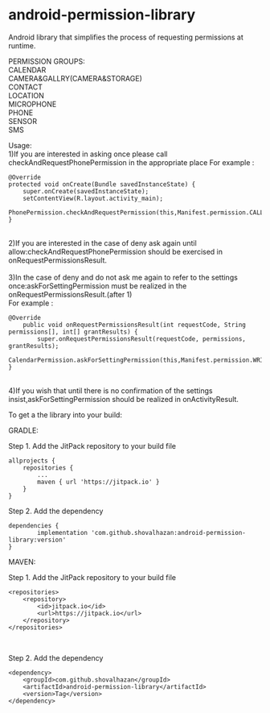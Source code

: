# android-permission-library
 Android library that simplifies the process of requesting permissions at runtime.
 
 PERMISSION GROUPS:<br />
 CALENDAR<br />
 CAMERA&GALLRY(CAMERA&STORAGE)<br />
 CONTACT<br />
 LOCATION<br />
 MICROPHONE<br />
 PHONE<br />
 SENSOR<br />
 SMS<br />
 
Usage:<br />
1)If you are interested in asking once please call checkAndRequestPhonePermission in the appropriate place
For example :<br />
 
    @Override
    protected void onCreate(Bundle savedInstanceState) {
        super.onCreate(savedInstanceState);
        setContentView(R.layout.activity_main);
        PhonePermission.checkAndRequestPermission(this,Manifest.permission.CALL_PHONE,Manifest.permission.READ_PHONE_STATE);
    }

<br />
2)If you are interested in the case of deny ask again until allow:checkAndRequestPhonePermission should be exercised in onRequestPermissionsResult.<br /><br />
3)In the case of deny and do not ask me again to refer to the settings once:askForSettingPermission must be realized in the onRequestPermissionsResult.(after 1)<br />
For example :<br />

	@Override
    	public void onRequestPermissionsResult(int requestCode, String permissions[], int[] grantResults) {
        	super.onRequestPermissionsResult(requestCode, permissions, grantResults);
       		 CalendarPermission.askForSettingPermission(this,Manifest.permission.WRITE_CALENDAR,Manifest.permission.READ_CALENDAR);
    }


<br />
4)If you wish that until there is no confirmation of the settings insist,askForSettingPermission should be realized in onActivityResult.<br />


To get a the library into your build:<br />

GRADLE:<br />

Step 1. Add the JitPack repository to your build file<br />

	allprojects {
		repositories {
			...
			maven { url 'https://jitpack.io' }
		}
	}
  
 Step 2. Add the dependency<br />

 	dependencies {
	        implementation 'com.github.shovalhazan:android-permission-library:version'
	}
  
 MAVEN:<br />

  Step 1. Add the JitPack repository to your build file<br />

  	<repositories>
		<repository>
		    <id>jitpack.io</id>
		    <url>https://jitpack.io</url>
		</repository>
	</repositories>
<br />

Step 2. Add the dependency<br />

	<dependency>
	    <groupId>com.github.shovalhazan</groupId>
	    <artifactId>android-permission-library</artifactId>
	    <version>Tag</version>
	</dependency>
  

